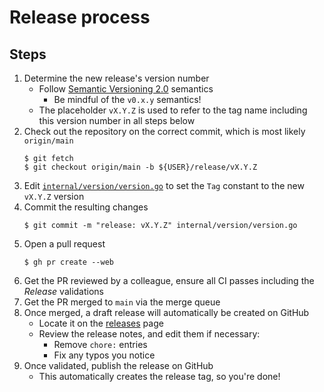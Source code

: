 # Release process

## Steps

1. Determine the new release's version number
   - Follow [Semantic Versioning 2.0](https://semver.org/spec/v2.0.0.html) semantics
      + Be mindful of the `v0.x.y` semantics!
   - The placeholder `vX.Y.Z` is used to refer to the tag name including this version number in all
     steps below
1. Check out the repository on the correct commit, which is most likely `origin/main`
   ```console
   $ git fetch
   $ git checkout origin/main -b ${USER}/release/vX.Y.Z
   ```
1. Edit [`internal/version/version.go`](/internal/version/version.go) to set the `Tag` constant to
   the new `vX.Y.Z` version
1. Commit the resulting changes
   ```console
   $ git commit -m "release: vX.Y.Z" internal/version/version.go
   ```
1. Open a pull request
   ```console
   $ gh pr create --web
   ```
1. Get the PR reviewed by a colleague, ensure all CI passes including the _Release_ validations
1. Get the PR merged to `main` via the merge queue
1. Once merged, a draft release will automatically be created on GitHub
   - Locate it on the [releases](https://github.com/DataDog/orchestrion/releases) page
   - Review the release notes, and edit them if necessary:
      + Remove `chore:` entries
      + Fix any typos you notice
1. Once validated, publish the release on GitHub
   - This automatically creates the release tag, so you're done!
